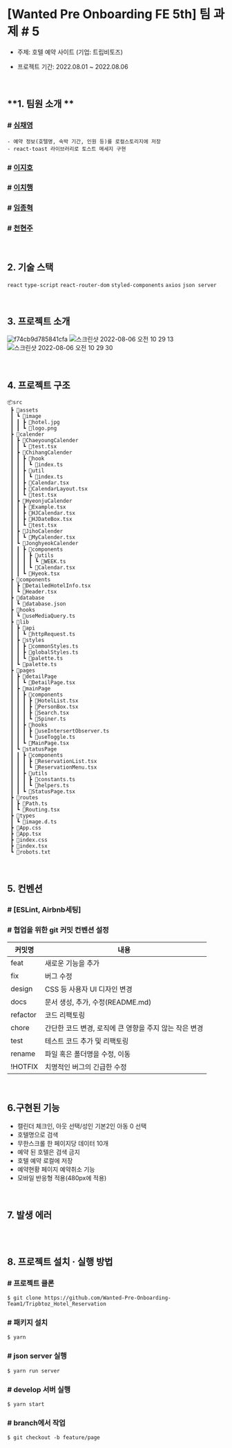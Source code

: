 # [Wanted Pre Onboarding FE 5th] 팀 과제 #  5

- 주제: 호텔 예약 사이트 (기업: 트립비토즈)

- 프로젝트 기간: 2022.08.01 ~ 2022.08.06

<br />

## **1. 팀원 소개 **
### # <a href="https://github.com/chaengs">심채영</a>
```
- 예약 정보(호텔명, 숙박 기간, 인원 등)를 로컬스토리지에 저장
- react-toast 라이브러리로 토스트 메세지 구현
```
### # <a href="https://github.com/leejiho9898">이지호</a>
### # <a href="https://github.com/godcl1623">이치행<a>
### # <a href="https://github.com/devMarco14">임종혁</a>
### # <a href="https://github.com/HyeonJu-C">천현주</a>

<br />

## **2. 기술 스택**

`react` `type-script` `react-router-dom` `styled-components` `axios` `json server`

<br />

## **3. 프로젝트 소개**
![f74cb9d785841cfa](https://user-images.githubusercontent.com/99126860/183104618-3c399a8f-d18c-49da-9bca-cab25ac06365.jpg)
![스크린샷 2022-08-06 오전 10 29 13](https://user-images.githubusercontent.com/99126860/183228293-f16129ed-2514-4304-937f-179e2befc492.png)
![스크린샷 2022-08-06 오전 10 29 30](https://user-images.githubusercontent.com/99126860/183228295-70518dc6-d746-452e-8424-1676d7b30b92.png)

<br />

## **4. 프로젝트 구조**

```
📦src
 ┣ 📂assets
 ┃ ┗ 📂image
 ┃ ┃ ┣ 📜hotel.jpg
 ┃ ┃ ┗ 📜logo.png
 ┣ 📂calender
 ┃ ┣ 📂ChaeyoungCalender
 ┃ ┃ ┗ 📜test.tsx
 ┃ ┣ 📂ChihangCalender
 ┃ ┃ ┣ 📂hook
 ┃ ┃ ┃ ┗ 📜index.ts
 ┃ ┃ ┣ 📂util
 ┃ ┃ ┃ ┗ 📜index.ts
 ┃ ┃ ┣ 📜Calendar.tsx
 ┃ ┃ ┣ 📜CalendarLayout.tsx
 ┃ ┃ ┗ 📜test.tsx
 ┃ ┣ 📂HyeonjuCalender
 ┃ ┃ ┣ 📜Example.tsx
 ┃ ┃ ┣ 📜HJCalendar.tsx
 ┃ ┃ ┣ 📜HJDateBox.tsx
 ┃ ┃ ┗ 📜test.tsx
 ┃ ┣ 📂JihoCalender
 ┃ ┃ ┗ 📜MyCalender.tsx
 ┃ ┗ 📂JonghyeokCalender
 ┃ ┃ ┣ 📂components
 ┃ ┃ ┃ ┣ 📂utils
 ┃ ┃ ┃ ┃ ┗ 📜WEEK.ts
 ┃ ┃ ┃ ┗ 📜Calendar.tsx
 ┃ ┃ ┗ 📜Hyeok.tsx
 ┣ 📂components
 ┃ ┣ 📜DetailedHotelInfo.tsx
 ┃ ┗ 📜Header.tsx
 ┣ 📂database
 ┃ ┗ 📜database.json
 ┣ 📂hooks
 ┃ ┗ 📜useMediaQuery.ts
 ┣ 📂lib
 ┃ ┣ 📂api
 ┃ ┃ ┗ 📜httpRequest.ts
 ┃ ┣ 📂styles
 ┃ ┃ ┣ 📜commonStyles.ts
 ┃ ┃ ┣ 📜globalStyles.ts
 ┃ ┃ ┗ 📜palette.ts
 ┃ ┗ 📜palette.ts
 ┣ 📂pages
 ┃ ┣ 📂detailPage
 ┃ ┃ ┗ 📜DetailPage.tsx
 ┃ ┣ 📂mainPage
 ┃ ┃ ┣ 📂components
 ┃ ┃ ┃ ┣ 📜HotelList.tsx
 ┃ ┃ ┃ ┣ 📜PersonBox.tsx
 ┃ ┃ ┃ ┣ 📜Search.tsx
 ┃ ┃ ┃ ┗ 📜Spiner.ts
 ┃ ┃ ┣ 📂hooks
 ┃ ┃ ┃ ┣ 📜useIntersertObserver.ts
 ┃ ┃ ┃ ┗ 📜useToggle.ts
 ┃ ┃ ┗ 📜MainPage.tsx
 ┃ ┗ 📂statusPage
 ┃ ┃ ┣ 📂components
 ┃ ┃ ┃ ┣ 📜ReservationList.tsx
 ┃ ┃ ┃ ┗ 📜ReservationMenu.tsx
 ┃ ┃ ┣ 📂utils
 ┃ ┃ ┃ ┣ 📜constants.ts
 ┃ ┃ ┃ ┗ 📜helpers.ts
 ┃ ┃ ┗ 📜StatusPage.tsx
 ┣ 📂routes
 ┃ ┣ 📜Path.ts
 ┃ ┗ 📜Routing.tsx
 ┣ 📂types
 ┃ ┗ 📜image.d.ts
 ┣ 📜App.css
 ┣ 📜App.tsx
 ┣ 📜index.css
 ┣ 📜index.tsx
 ┗ 📜robots.txt
```

<br />

## **5. 컨벤션**
### # [ESLint, Airbnb세팅] 
### # 협업을 위한 git 커밋 컨벤션 설정

| 커밋명   | 내용                                                   |
| -------- | ------------------------------------------------------ |
| feat     | 새로운 기능을 추가                                     |
| fix      | 버그 수정                                              |
| design   | CSS 등 사용자 UI 디자인 변경                           |
| docs     | 문서 생성, 추가, 수정(README.md)                       |
| refactor | 코드 리팩토링                                          |
| chore    | 간단한 코드 변경, 로직에 큰 영향을 주지 않는 작은 변경 |
| test     | 테스트 코드 추가 및 리팩토링                           |
| rename   | 파일 혹은 폴더명을 수정, 이동                          |
| !HOTFIX  | 치명적인 버그의 긴급한 수정                            |

<br />

## **6.구현된 기능**
- 캘린더 체크인, 아웃 선택/성인 기본2인 아동 0 선택
- 호텔명으로 검색
- 무한스크롤 한 페이지당 데이터 10개
- 예약 된 호텔은 검색 금지
- 호텔 예약 로컬에 저장
- 예약현황 페이지 예약취소 기능
- 모바일 반응형 적용(480px에 적용)

<br />

## **7. 발생 에러**

```
```
<br />

## **8. 프로젝트 설치 · 실행 방법**

### # 프로젝트 클론

```
$ git clone https://github.com/Wanted-Pre-Onboarding-Team1/Tripbtoz_Hotel_Reservation
```

### # 패키지 설치

```
$ yarn
```
### # json server 실행

```
$ yarn run server
```

### # develop 서버 실행

```
$ yarn start
```

### # branch에서 작업

```
$ git checkout -b feature/page
```

